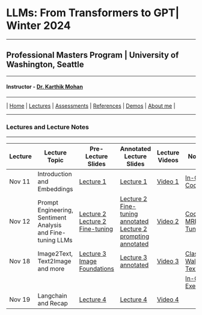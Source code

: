 # LLMs: From Transformers to GPT| Winter 2024

***
 
## Professional Masters Program | University of Washington, Seattle 

***


#### Instructor - [Dr. Karthik Mohan](https://www.ece.uw.edu/people/karthik-mohan/)

***


| [Home](index.md)  | [Lectures](lectures.md)    | [Assessments](assessments.md) | [References](references.md) | [Demos](demos.md) | [About me](karthik.md) |


***


### Lectures and Lecture Notes

***

| Lecture | Lecture Topic | Pre-Lecture Slides | Annotated Lecture Slides | Lecture Videos | Notebooks | 
| --- | --- | --- | --- | --- | --- |
| Nov 11| Introduction and Embeddings |  [Lecture 1](Lectures/November_11_2023_lecture.pdf) | [Lecture 1]() | [Video 1]() |[In-Class Coding](In_Class/Nov11_In_Class_Assignment_ECE_UW_PMP_course_2023.ipynb) | 
| Nov 12 | Prompt Engineering, Sentiment Analysis and Fine-tuning LLMs | [Lecture 2](Lectures/Nov_12_prompting.pdf) [Lecture 2 Fine-tuning](Lectures/Nov_12_2023_Fine_tuning.pdf) | [Lecture 2 Fine-tuning annotated](Lectures/Nov_12_2023_Fine_tuning_annotated.pdf)  [Lecture 2 prompting annotated](Lectures/Nov_12_prompting_annotated.pdf) | [Video 2](https://washington.zoom.us/rec/share/tEd2oqhZ9ZIv-xEEN2wOAd3fG0GBdo46ai-E5A5sL11YN7a_vUjjSs7htYI5drMS.euWY540L5Qh3wvT1)  |[Coding](In_Class/Nov12_inclass_exercise.ipynb) [MRPC Fine-Tune](Lectures/mrpc_full_training_hugging_face.ipynb) |
| Nov 18 | Image2Text, Text2Image and more | [Lecture 3 Image Foundations](Lectures/Nov_18_lecture.pdf) | [Lecture 3 annotated](Lectures/Nov_18_lecture_annotated.pdf) | [Video 3](https://washington.zoom.us/rec/share/SSd-0eCAeRtCU5mPEM8ECOAe35YVH2cUJXI918Lw2h39zLMDQb20RwdWx93ahD6G.5n_ybZUKEC23uo0i)  |[Class WalkThrough](Lectures/Nov_18_2023_Class_Walkthrough.ipynb)  [Text2Image](Lectures/Text_to_Image_Demo.ipynb)  |
| | | | | |[In-Class Exercise](In_Class/Nov_18_2023_In_class_Exercise.ipynb) |
| Nov 19 | Langchain and Recap| [Lecture 4](Lectures/Nov_19_lecture.pdf) | [Lecture 4]() | [Video 4]()  | |